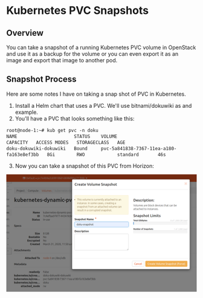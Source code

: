 # Kubernetes PVC Snapshots

## Overview

You can take a snapshot of a running Kubernetes PVC volume in OpenStack  
and use it as a backup for the volume or you can even export it as an  
image and export that image to another pod.

## Snapshot Process

Here are some notes I have on taking a snap shot of PVC in Kubernetes.

1. Install a Helm chart that uses a PVC.  We'll use bitnami/dokuwiki as
and example.
2. You'll have a PVC that looks something like this:
```
root@node-1:~# kub get pvc -n doku
NAME                     STATUS    VOLUME                                     CAPACITY   ACCESS MODES   STORAGECLASS   AGE
doku-dokuwiki-dokuwiki   Bound     pvc-5a841838-7367-11ea-a180-fa163e8ef3bb   8Gi        RWO            standard       46s
```
3. Now you can take a snapshot of this PVC from Horizon:

![Diagram](diagrams/take-snapshot.png)